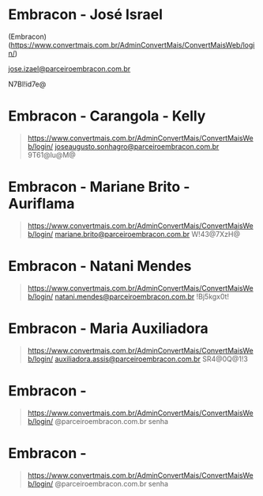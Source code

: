 # Embracon - José Israel
(Embracon)(https://www.convertmais.com.br/AdminConvertMais/ConvertMaisWeb/login/)

jose.izael@parceiroembracon.com.br

N7BI!id7e@

# Embracon - Carangola - Kelly
>https://www.convertmais.com.br/AdminConvertMais/ConvertMaisWeb/login/
>joseaugusto.sonhagro@parceiroembracon.com.br
>9T61@lu@M@

# Embracon - Mariane Brito - Auriflama
>https://www.convertmais.com.br/AdminConvertMais/ConvertMaisWeb/login/
>mariane.brito@parceiroembracon.com.br
>W!43@7XzH@

# Embracon - Natani Mendes
>https://www.convertmais.com.br/AdminConvertMais/ConvertMaisWeb/login/
>natani.mendes@parceiroembracon.com.br
>!Bj5kgx0t!

# Embracon - Maria Auxiliadora
>https://www.convertmais.com.br/AdminConvertMais/ConvertMaisWeb/login/
>auxiliadora.assis@parceiroembracon.com.br
>SR4@0Q@1!3

# Embracon - 
>https://www.convertmais.com.br/AdminConvertMais/ConvertMaisWeb/login/
>@parceiroembracon.com.br
>senha

# Embracon - 
>https://www.convertmais.com.br/AdminConvertMais/ConvertMaisWeb/login/
>@parceiroembracon.com.br
>senha